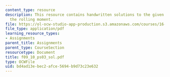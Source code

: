 ```yaml
---
content_type: resource
description: This resource contains handwritten solutions to the given problem on
  the rolling moment.
file: https://ol-ocw-studio-app-production.s3.amazonaws.com/courses/16-01-unified-engineering-i-ii-iii-iv-fall-2005-spring-2006/bd4ad13ebec2afce5694b9d73c23e632_f09_10_ps03_sol.pdf
file_type: application/pdf
learning_resource_types:
- Assignments
parent_title: Assignments
parent_type: CourseSection
resourcetype: Document
title: f09_10_ps03_sol.pdf
type: OCWFile
uid: bd4ad13e-bec2-afce-5694-b9d73c23e632
---
```

